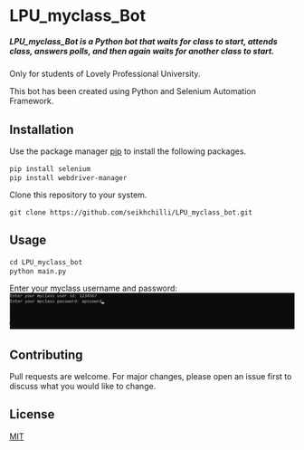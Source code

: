# LPU_myclass_Bot

##### LPU_myclass_Bot is a Python bot that waits for class to start, attends class, answers polls, and then again waits for another class to start. 

Only for students of Lovely Professional University.

This bot has been created using Python and Selenium Automation Framework.

## Installation 

Use the package manager [pip](https://pip.pypa.io/en/stable/) to install the following packages.

```
pip install selenium
pip install webdriver-manager
```

Clone this repository to your system.

```
git clone https://github.com/seikhchilli/LPU_myclass_bot.git
```

## Usage

```
cd LPU_myclass_bot
python main.py
```
Enter your myclass username and password:
![screenshot](./login_screenshot.png)




## Contributing
Pull requests are welcome. For major changes, please open an issue first to discuss what you would like to change.



## License
[MIT](./LICENSE)